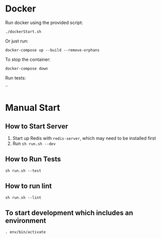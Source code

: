 # Docker
Run docker using the provided script:

`./dockerStart.sh`

Or just run:

`docker-compose up --build --remove-orphans`

To stop the container:

`docker-compose down`

Run tests:

``

# Manual Start

## How to Start Server
1. Start up Redis with `redis-server`, which may need to be installed first
1. Run `sh run.sh --dev`

## How to Run Tests
```sh run.sh --test```

## How to run lint
```sh run.sh --lint```

## To start development which includes an environment

`. env/bin/activate`

